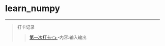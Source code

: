 # learn_numpy
-----
> 打卡记录
>> [第一次打卡:point_left:	](https://github.com/maxormin/learn_numpy/blob/main/task1.md "悬停显示")-内容:输入输出
